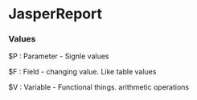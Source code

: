 # JasperReport

### Values

$P : Parameter - Signle values

$F : Field - changing value. Like table values

$V : Variable - Functional things. arithmetic operations

